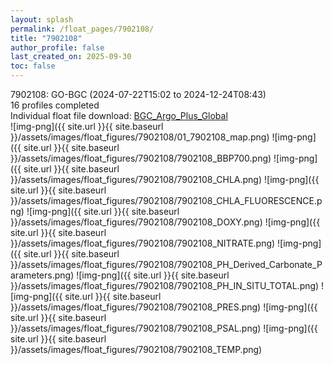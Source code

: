 ```yaml
---
layout: splash
permalink: /float_pages/7902108/
title: "7902108"
author_profile: false
last_created_on: 2025-09-30
toc: false
---
```

 
7902108: GO-BGC (2024-07-22T15:02 to 2024-12-24T08:43)\
16 profiles completed\
Individual float file download: [BGC_Argo_Plus_Global](https://ftp.soest.hawaii.edu/bgc_argo_plus/Individual_Floats/outliers_removed/7902108_Sprof_processed.nc)\
![img-png]({{ site.url }}{{ site.baseurl }}/assets/images/float_figures/7902108/01_7902108_map.png)
![img-png]({{ site.url }}{{ site.baseurl }}/assets/images/float_figures/7902108/7902108_BBP700.png)
![img-png]({{ site.url }}{{ site.baseurl }}/assets/images/float_figures/7902108/7902108_CHLA.png)
![img-png]({{ site.url }}{{ site.baseurl }}/assets/images/float_figures/7902108/7902108_CHLA_FLUORESCENCE.png)
![img-png]({{ site.url }}{{ site.baseurl }}/assets/images/float_figures/7902108/7902108_DOXY.png)
![img-png]({{ site.url }}{{ site.baseurl }}/assets/images/float_figures/7902108/7902108_NITRATE.png)
![img-png]({{ site.url }}{{ site.baseurl }}/assets/images/float_figures/7902108/7902108_PH_Derived_Carbonate_Parameters.png)
![img-png]({{ site.url }}{{ site.baseurl }}/assets/images/float_figures/7902108/7902108_PH_IN_SITU_TOTAL.png)
![img-png]({{ site.url }}{{ site.baseurl }}/assets/images/float_figures/7902108/7902108_PRES.png)
![img-png]({{ site.url }}{{ site.baseurl }}/assets/images/float_figures/7902108/7902108_PSAL.png)
![img-png]({{ site.url }}{{ site.baseurl }}/assets/images/float_figures/7902108/7902108_TEMP.png)
